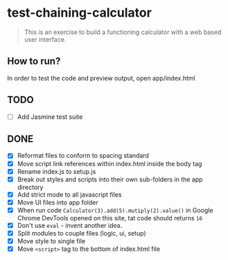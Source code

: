 # test-chaining-calculator

> This is an exercise to build a functioning calculator with a web based user interface.

## How to run?

In order to test the code and preview output, open app/index.html

## TODO

* [ ] Add Jasmine test suite

## DONE
* [x] Reformat files to conform to spacing standard
* [x] Move script link references within index.html inside the body tag
* [x] Rename index.js to setup.js
* [x] Break out styles and scripts into their own sub-folders in the app directory
* [x] Add strict mode to all javascript files
* [x] Move UI files into app folder
* [x] When run code `Calculator(3).add(5).mutiply(2).value()` in Google Chrome DevTools opened on this site, tat code should returns `16`
* [x] Don't use `eval` - invent another idea.
* [x] Split modules to couple files (logic, ui, setup)
* [x] Move style to single file
* [x] Move `<script>` tag to the bottom of index.html file
